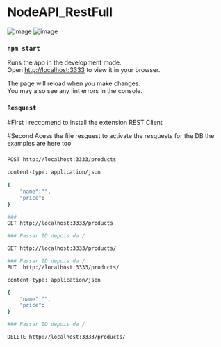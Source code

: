 # NodeAPI_RestFull

![image](https://github.com/Hector-Lopes/NodeAPI_RestFull/assets/83184681/26ff09e2-831e-4301-8757-b376f330ae3c)
![image](https://github.com/Hector-Lopes/NodeAPI_RestFull/assets/83184681/a19f952d-76ab-4a84-a48b-faee0368a059)




### `npm start`

Runs the app in the development mode.\
Open [http://localhost:3333](http://localhost:3333) to view it in your browser.

The page will reload when you make changes.\
You may also see any lint errors in the console.

### `Resquest`


#First i reccomend to install the extension REST Client

#Second Acess the file resquest to activate the resquests for the DB the examples are here too

###
```bash
POST http://localhost:3333/products

content-type: application/json
 
{ 
    "name":"",
    "price":
}

###
GET http://localhost:3333/products

### Passar ID depois da /

GET http://localhost:3333/products/

### Passar ID depois da /
PUT  http://localhost:3333/products/

content-type: application/json

{
    "name":"",
    "price":
}

### Passar ID depois da /

DELETE http://localhost:3333/products/

```

